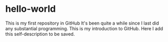 # hello-world
This is my first repository in GitHub
It's been quite a while since I last did any substantial programming. This is my introduction to GitHub.
Here I add this self-description to be saved.
